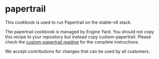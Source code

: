 # papertrail

This cookbook is used to run Papertrail on the stable-v6 stack.

The papertrail cookbook is managed by Engine Yard. You should not copy this recipe to your repository but instead copy custom-papertrail. Please check the [custom-papertrail readme](../../custom-cookbooks/papertrail/cookbooks/custom-papertrail) for the complete instructions.

We accept contributions for changes that can be used by all customers.

